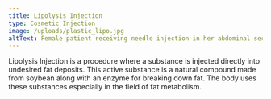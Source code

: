 ```yaml
---
title: Lipolysis Injection
type: Cosmetic Injection
image: /uploads/plastic_lipo.jpg
altText: Female patient receiving needle injection in her abdominal section
---
```


Lipolysis Injection is a procedure where a substance is injected directly into undesired fat deposits. This active substance is a natural compound made from soybean along with an enzyme for breaking down fat. The body uses these substances especially in the field of fat metabolism.
